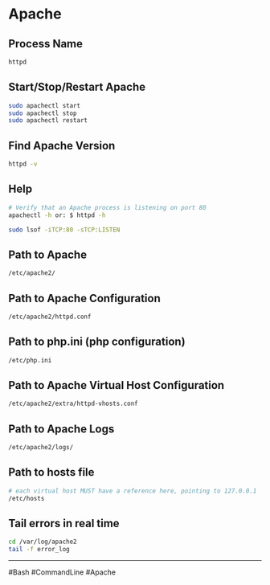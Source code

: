# Apache

## Process Name

```bash
httpd
```

## Start/Stop/Restart Apache

```bash
sudo apachectl start
sudo apachectl stop
sudo apachectl restart
```

## Find Apache Version

```bash
httpd -v
```

## Help

```bash
# Verify that an Apache process is listening on port 80
apachectl -h or: $ httpd -h
```

```bash
sudo lsof -iTCP:80 -sTCP:LISTEN
```

## Path to Apache

```bash
/etc/apache2/
```

## Path to Apache Configuration

```bash
/etc/apache2/httpd.conf
```

## Path to php.ini (php configuration)

```bash
/etc/php.ini
```

## Path to Apache Virtual Host Configuration

```bash
/etc/apache2/extra/httpd-vhosts.conf
```

## Path to Apache Logs

```bash
/etc/apache2/logs/
```

## Path to hosts file

```bash
# each virtual host MUST have a reference here, pointing to 127.0.0.1
/etc/hosts
```

## Tail errors in real time

```bash
cd /var/log/apache2
tail -f error_log
```

---

#Bash #CommandLine #Apache